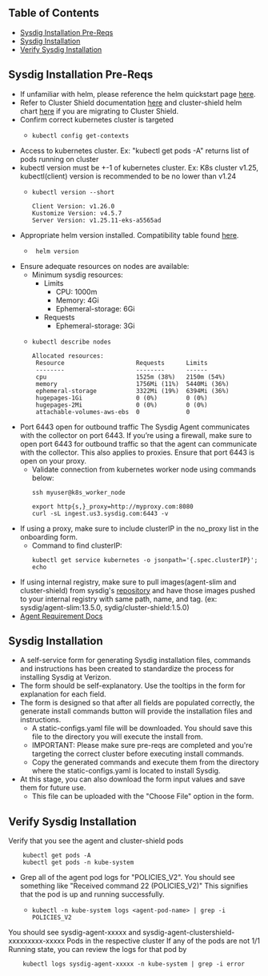 ## Table of Contents
* [Sysdig Installation Pre-Reqs](#sysdig-installation-pre-reqs)
* [Sysdig Installation](#sysdig-installation)
* [Verify Sysdig Installation](#verify-sysdig-installation)


## Sysdig Installation Pre-Reqs

* If unfamiliar with helm, please reference the helm quickstart page [here](sysdig_helm_quickstart.md).
* Refer to Cluster Shield documentation [here](https://docs.sysdig.com/en/docs/sysdig-secure/install-agent-components/kubernetes/cluster-shield/#install-cluster-shield) and cluster-shield helm chart [here](https://charts.sysdig.com/charts/cluster-shield/) if you are migrating to Cluster Shield.
* Confirm correct kubernetes cluster is targeted
  * ```
    kubectl config get-contexts
    ```
* Access to kubernetes cluster. Ex: "kubectl get pods -A" returns list of pods running on cluster
* kubectl version must be +-1 of kubernetes cluster. Ex: K8s cluster v1.25, kubectl(client) version is recommended to be no lower than v1.24
  * ```
    kubectl version --short
    
    Client Version: v1.26.0
    Kustomize Version: v4.5.7
    Server Version: v1.25.11-eks-a5565ad
    ```
* Appropriate helm version installed. Compatibility table found [here](https://helm.sh/docs/topics/version_skew/).
  * ```
     helm version
    ```
* Ensure adequate resources on nodes are available:
  * Minimum sysdig resources:
    * Limits
      * CPU: 1000m
      * Memory: 4Gi
      * Ephemeral-storage: 6Gi
    * Requests
      * Ephemeral-storage: 3Gi
  * ```
    kubectl describe nodes

    Allocated resources:
     Resource                    Requests      Limits
     --------                    --------      ------
     cpu                         1525m (38%)   2150m (54%)
     memory                      1756Mi (11%)  5440Mi (36%)
     ephemeral-storage           3322Mi (19%)  6394Mi (36%)
     hugepages-1Gi               0 (0%)        0 (0%)
     hugepages-2Mi               0 (0%)        0 (0%)
     attachable-volumes-aws-ebs  0             0
    ```
* Port 6443 open for outbound traffic The Sysdig Agent communicates with the collector on port 6443. If you’re using a firewall, make sure to open port 6443 for outbound traffic so that the agent can communicate with the collector. This also applies to proxies. Ensure that port 6443 is open on your proxy.
  * Validate connection from kubernetes worker node using commands below:
    ```
    ssh myuser@k8s_worker_node
    
    export http{s,}_proxy=http://myproxy.com:8080
    curl -sL ingest.us3.sysdig.com:6443 -v
    ```
* If using a proxy, make sure to include clusterIP in the no_proxy list in the onboarding form.
  * Command to find clusterIP: 
    ```
    kubectl get service kubernetes -o jsonpath='{.spec.clusterIP}'; echo
    ```
* If using internal registry, make sure to pull images(agent-slim and cluster-shield) from sysdig's [repository](https://quay.io/organization/sysdig) and have those images pushed to your internal registry with same path, name, and tag. (ex: sysdig/agent-slim:13.5.0, sydig/cluster-shield:1.5.0)
* [Agent Requirement Docs](https://docs.sysdig.com/en/docs/installation/sysdig-secure/install-agent-components/installation-requirements/sysdig-agent/)

## Sysdig Installation

* A self-service form for generating Sysdig installation files, commands and instructions has been created to standardize the process for installing Sysdig at Verizon.
* The form should be self-explanatory. Use the tooltips in the form for explanation for each field.
* The form is designed so that after all fields are populated correctly, the generate install commands button will provide the installation files and instructions.
  * A static-configs.yaml file will be downloaded. You should save this file to the directory you will execute the install from.
  * IMPORTANT: Please make sure pre-reqs are completed and you're targeting the correct cluster before executing install commands.
  * Copy the generated commands and execute them from the directory where the static-configs.yaml is located to install Sysdig.
* At this stage, you can also download the form input values and save them for future use.
  * This file can be uploaded with the "Choose File" option in the form.

## Verify Sysdig Installation
Verify that you see the agent and cluster-shield pods

```
    kubectl get pods -A
    kubectl get pods -n kube-system
```
* Grep all of the agent pod logs for "POLICIES_V2". You should see something like "Received command 22 (POLICIES_V2)" This signifies that the pod is up and running successfully.
  * ```
    kubectl -n kube-system logs <agent-pod-name> | grep -i POLICIES_V2
    ``` 
You should see sysdig-agent-xxxxx and sysdig-agent-clustershield-xxxxxxxxx-xxxxx Pods in the respective cluster
If any of the pods are not 1/1 Running state, you can review the logs for that pod by

```
    kubectl logs sysdig-agent-xxxxx -n kube-system | grep -i error
```


